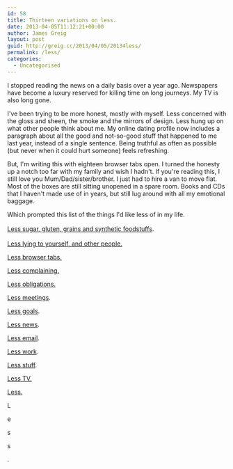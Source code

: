 ```yaml
---
id: 58
title: Thirteen variations on less.
date: 2013-04-05T11:12:21+00:00
author: James Greig
layout: post
guid: http://greig.cc/2013/04/05/20134less/
permalink: /less/
categories:
  - Uncategorised
---
```

<p>I stopped reading the news on a daily basis over a year ago. Newspapers have become a luxury reserved for killing time on long journeys. My TV is also long gone.</p><p>I've been trying to be more honest, mostly with myself. Less concerned with the gloss and sheen, the smoke and the mirrors of design.&nbsp;Less hung up on what other people think about me. My online dating profile now includes a paragraph about all the good and not-so-good stuff that happened to me last year, instead of a single sentence. Being truthful as often as possible (but never when it could hurt someone) feels refreshing.&nbsp;</p><p>But, I'm writing this with eighteen browser tabs open. I turned the honesty up a notch too far with my family and wish I hadn't. If you're reading this, I still love you Mum/Dad/sister/brother. I just had to hire a van to move flat. Most of the boxes are still sitting unopened in a spare room. Books and CDs that I haven't made use of in years, but still lug around with all my emotional baggage.</p><p>Which prompted this list of the things I'd like less of in my life.&nbsp;<br></p><p></p><p><a href="http://www.bulletproofexec.com/start-the-bulletproof-diet/" style="line-height: 1.6em;">Less sugar, gluten, grains and synthetic foodstuffs</a><span style="line-height: 1.6em;">.</span><br></p><p><a href="http://www.radicalhonesty.com/">Less lying to yourself, and other people.</a></p><p><a href="http://blog.bufferapp.com/what-multitasking-does-to-our-brains">Less browser tabs.</a></p><p><a href="http://www.getaddictedto.com/stefan-sagmeister-interview/">Less complaining.</a></p><p><a href="http://opinionator.blogs.nytimes.com/2012/06/30/the-busy-trap/">Less obligations.</a></p><p><a href="http://gettingreal.37signals.com/ch07_Meetings_Are_Toxic.php">Less meetings</a><span>.</span></p><p><a href="http://zenhabits.net/no-goal/">Less goals</a><span>.</span><br></p><p><a href="http://greig.cc/journal/2012/12/its-not-just-what-you-do-its-what-you-dont-do">Less news</a><span>.</span></p><p><a href="http://five.sentenc.es/">Less email</a>.<br></p><p><a href="https://medium.com/i-m-h-o/ef4772e3c628">L</a><a href="https://medium.com/i-m-h-o/ef4772e3c628">ess work</a><span>.</span></p><p><a href="http://www.theminimalists.com/minimalism/">Less stuff</a><span>.</span></p><p><a href="http://www.becomingminimalist.com/ten-reasons-to-watch-less-television/">Less TV.</a></p><p><a href="http://www.jamesaltucher.com/2013/04/less/">Less.</a><br></p><p>L</p><p>e</p><p>s</p><p>s</p><p>.</p><p></p>